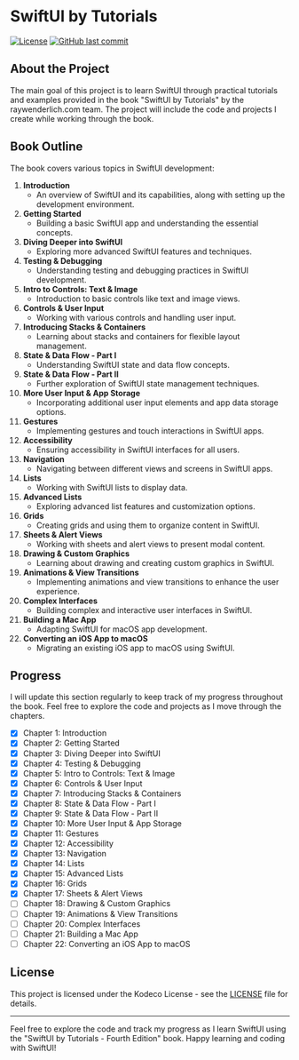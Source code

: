 # SwiftUI by Tutorials

[![License](https://img.shields.io/badge/license-Kodeco-blue.svg)](LICENSE)
[![GitHub last commit](https://img.shields.io/github/last-commit/Brynner03/sui-materials/editions/5.0)](https://github.com/Brynner03/sui-materials/commits/editions/5.0)
## About the Project

The main goal of this project is to learn SwiftUI through practical tutorials and examples provided in the book "SwiftUI by Tutorials" by the raywenderlich.com team. The project will include the code and projects I create while working through the book.

## Book Outline

The book covers various topics in SwiftUI development:

1. **Introduction**
   - An overview of SwiftUI and its capabilities, along with setting up the development environment.
2. **Getting Started**
   - Building a basic SwiftUI app and understanding the essential concepts.
3. **Diving Deeper into SwiftUI**
   - Exploring more advanced SwiftUI features and techniques.
4. **Testing & Debugging**
   - Understanding testing and debugging practices in SwiftUI development.
5. **Intro to Controls: Text & Image**
   - Introduction to basic controls like text and image views.
6. **Controls & User Input**
   - Working with various controls and handling user input.
7. **Introducing Stacks & Containers**
   - Learning about stacks and containers for flexible layout management.
8. **State & Data Flow - Part I**
   - Understanding SwiftUI state and data flow concepts.
9. **State & Data Flow - Part II**
   - Further exploration of SwiftUI state management techniques.
10. **More User Input & App Storage**
    - Incorporating additional user input elements and app data storage options.
11. **Gestures**
    - Implementing gestures and touch interactions in SwiftUI apps.
12. **Accessibility**
    - Ensuring accessibility in SwiftUI interfaces for all users.
13. **Navigation**
    - Navigating between different views and screens in SwiftUI apps.
14. **Lists**
    - Working with SwiftUI lists to display data.
15. **Advanced Lists**
    - Exploring advanced list features and customization options.
16. **Grids**
    - Creating grids and using them to organize content in SwiftUI.
17. **Sheets & Alert Views**
    - Working with sheets and alert views to present modal content.
18. **Drawing & Custom Graphics**
    - Learning about drawing and creating custom graphics in SwiftUI.
19. **Animations & View Transitions**
    - Implementing animations and view transitions to enhance the user experience.
20. **Complex Interfaces**
    - Building complex and interactive user interfaces in SwiftUI.
21. **Building a Mac App**
    - Adapting SwiftUI for macOS app development.
22. **Converting an iOS App to macOS**
    - Migrating an existing iOS app to macOS using SwiftUI.

## Progress

I will update this section regularly to keep track of my progress throughout the book. Feel free to explore the code and projects as I move through the chapters.

- [x] Chapter 1: Introduction
- [x] Chapter 2: Getting Started
- [x] Chapter 3: Diving Deeper into SwiftUI
- [x] Chapter 4: Testing & Debugging
- [x] Chapter 5: Intro to Controls: Text & Image
- [x] Chapter 6: Controls & User Input
- [x] Chapter 7: Introducing Stacks & Containers
- [x] Chapter 8: State & Data Flow - Part I
- [x] Chapter 9: State & Data Flow - Part II
- [x] Chapter 10: More User Input & App Storage
- [x] Chapter 11: Gestures
- [x] Chapter 12: Accessibility
- [x] Chapter 13: Navigation
- [x] Chapter 14: Lists
- [x] Chapter 15: Advanced Lists
- [x] Chapter 16: Grids
- [x] Chapter 17: Sheets & Alert Views
- [ ] Chapter 18: Drawing & Custom Graphics
- [ ] Chapter 19: Animations & View Transitions
- [ ] Chapter 20: Complex Interfaces
- [ ] Chapter 21: Building a Mac App
- [ ] Chapter 22: Converting an iOS App to macOS

## License

This project is licensed under the Kodeco License - see the [LICENSE](LICENSE) file for details.

---

Feel free to explore the code and track my progress as I learn SwiftUI using the "SwiftUI by Tutorials - Fourth Edition" book. Happy learning and coding with SwiftUI!
